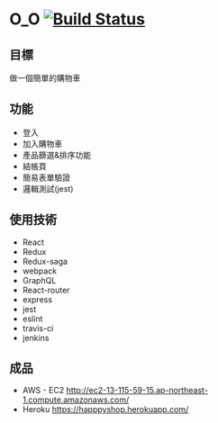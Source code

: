 # O_O [![Build Status](https://travis-ci.org/s703702002/O_O.svg?branch=master)](https://travis-ci.org/s703702002/O_O)
目標
-----------------
做一個簡單的購物車

功能
------------------
+ 登入
+ 加入購物車
+ 產品篩選&排序功能
+ 結帳頁
+ 簡易表單驗證
+ 邏輯測試(jest)

使用技術
------------------
+ React
+ Redux
+ Redux-saga
+ webpack
+ GraphQL
+ React-router
+ express
+ jest
+ eslint
+ travis-ci
+ jenkins

成品
-----------------
+ AWS - EC2
http://ec2-13-115-59-15.ap-northeast-1.compute.amazonaws.com/
+ Heroku
https://happpyshop.herokuapp.com/
